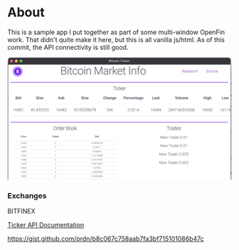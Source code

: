# About

This is a sample app I put together as part of some multi-window OpenFin work. That didn't quite make it here, but this is all vanilla js/html. As of this commit, the API connectivity is still good.

![App Screenshot](./screenshot.png)

### Exchanges

BITFINEX

[Ticker API Documentation](https://bitfinex.readme.io/v2/reference#ws-public-ticker)

https://gist.github.com/prdn/b8c067c758aab7fa3bf715101086b47c